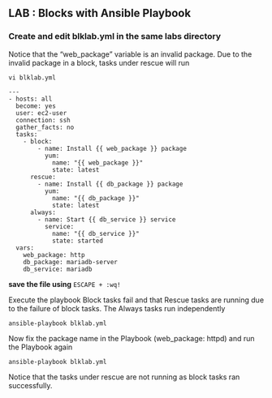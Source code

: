 ## LAB : Blocks with Ansible Playbook

### Create and edit blklab.yml in the same labs directory 
 Notice that the “web_package” variable is an invalid package. Due to the invalid package in a block, tasks under rescue will run
```
vi blklab.yml
```
```
---
- hosts: all
  become: yes
  user: ec2-user
  connection: ssh
  gather_facts: no
  tasks:
    - block:
        - name: Install {{ web_package }} package
          yum:
            name: "{{ web_package }}"
            state: latest
      rescue:
        - name: Install {{ db_package }} package
          yum:
            name: "{{ db_package }}"
            state: latest
      always:
        - name: Start {{ db_service }} service
          service:
            name: "{{ db_service }}"
            state: started
  vars:
    web_package: http
    db_package: mariadb-server
    db_service: mariadb
```
**save the file using** `ESCAPE + :wq!`

 Execute the playbook
 Block tasks fail and that Rescue tasks are running due to the failure of block tasks. The Always tasks run independently
```
ansible-playbook blklab.yml
```
 Now fix the package name in the Playbook (web_package: httpd) and run the Playbook again
```
ansible-playbook blklab.yml
```

 Notice that the tasks under rescue are not running as block tasks ran successfully.
